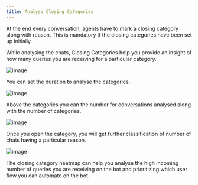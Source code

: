 ```yaml
---
title: Analyse Closing Categories
---
```


At the end every conversation, agents have to mark a closing category along with reason. This is mandatory if the closing categories have been set up initially.

While analysing the chats, Closing Categories help you provide an insight of how many queries you are receiving for a particular category.

![image](https://user-images.githubusercontent.com/75118325/120195784-c8587a00-c23c-11eb-9eba-ee76f132f7ed.png)


You can set the duration to analyse the categories.

![image](https://user-images.githubusercontent.com/75118325/120195701-b37be680-c23c-11eb-9f5e-498fa8390b46.png)

Above the categories you can the number for conversations analysed along with the number of categories.

![image](https://user-images.githubusercontent.com/75118325/120195348-4d8f5f00-c23c-11eb-8c13-db89e6742274.png)

Once you open the category, you will get further classification of number of chats having a particular reason.

![image](https://user-images.githubusercontent.com/75118325/120195241-259ffb80-c23c-11eb-8ee3-7a4096b056ad.png)

The closing category heatmap can help you analyse the high incoming number of queries you are receiving on the bot and prioritizing which user flow you can automate on the bot.
